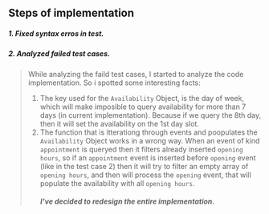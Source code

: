 ## Steps of implementation 

##### 1. Fixed syntax erros in test.
##### 2. Analyzed failed test cases.

> While analyzing the faild test cases, I started to analyze the code implementation.
>  So i spotted some interesting facts:
>  1. The key used for the `Availability` Object, is the day of week, which will make imposible to query availability for more than 7 days (in current implementation). Because if we query the 8th day, then it will set the availability on the 1st day slot. 
>  2. The function that is itterationg through events and poopulates the `Availability` Object works in a wrong way. When an event of kind `appointment` is queryed then it filters already inserted `opening hours`, so if an `appointment` event is inserted before `opening` event (like in the test case 2) then it will try to filter an empty array of `opening hours`, and then will process the `opening` event, that will populate the availability with all `opening hours`.
>     ##### I've decided to redesign the entire implementation. 




 
